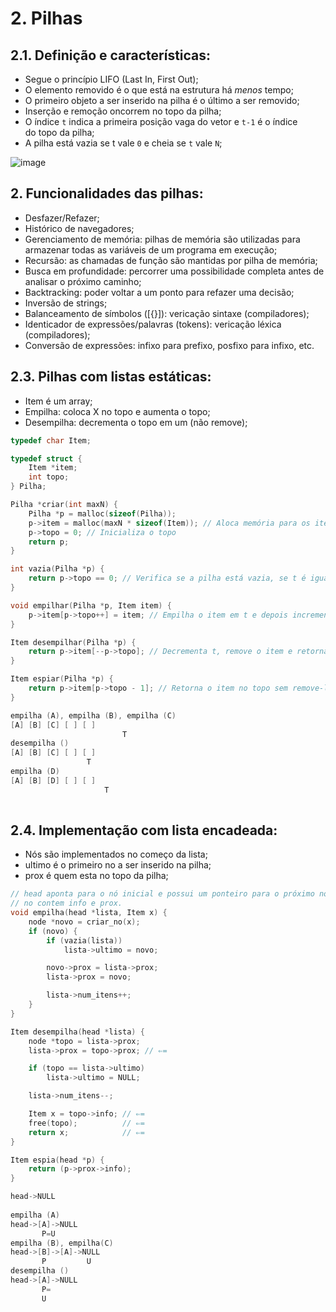 # 2. Pilhas

## 2.1. Definição e características:

- Segue o princípio LIFO (Last In, First Out);
- O elemento removido é o que está na estrutura há *menos* tempo;
- O primeiro objeto a ser inserido na pilha é o último a ser removido;
- Inserção e remoção oncorrem no topo da pilha;
- O índice `t` indica a primeira posição vaga do vetor e `t-1` é o índice do topo da pilha;
- A pilha está vazia se t vale `0` e cheia se `t` vale `N`;

![image](https://github.com/user-attachments/assets/596578df-4562-453b-ad34-76414340dc12)

## 2. Funcionalidades das pilhas:

- Desfazer/Refazer;
- Histórico de navegadores;
- Gerenciamento de memória: pilhas de memória são utilizadas para armazenar todas as variáveis de um programa em execução;
- Recursão: as chamadas de função são mantidas por pilha de memória;
- Busca em profundidade: percorrer uma possibilidade completa antes de analisar o próximo caminho;
- Backtracking: poder voltar a um ponto para refazer uma decisão;
- Inversão de strings;
- Balanceamento de símbolos ([{}]): vericação sintaxe (compiladores);
- Identicador de expressões/palavras (tokens): vericação léxica (compiladores);
- Conversão de expressões: infixo para prefixo, posfixo para infixo, etc.

## 2.3.  Pilhas com listas estáticas:

- Item é um array;
- Empilha: coloca  X no topo e aumenta o topo;
- Desempilha: decrementa o topo em um (não remove);

```cpp
typedef char Item;

typedef struct {
    Item *item;
    int topo;
} Pilha;

Pilha *criar(int maxN) {
    Pilha *p = malloc(sizeof(Pilha));
    p->item = malloc(maxN * sizeof(Item)); // Aloca memória para os itens
    p->topo = 0; // Inicializa o topo
    return p;
}

int vazia(Pilha *p) {
    return p->topo == 0; // Verifica se a pilha está vazia, se t é igual a N
}

void empilhar(Pilha *p, Item item) {
    p->item[p->topo++] = item; // Empilha o item em t e depois incrementa t
}

Item desempilhar(Pilha *p) {
    return p->item[--p->topo]; // Decrementa t, remove o item e retorna o item desempilhado
}

Item espiar(Pilha *p) {
    return p->item[p->topo - 1]; // Retorna o item no topo sem remove-lo
}

empilha (A), empilha (B), empilha (C)
[A] [B] [C] [ ] [ ]
						 T	
desempilha ()
[A] [B] [C] [ ] [ ]
				 T	
empilha (D)
[A] [B] [D] [ ] [ ]
				     T	
	
```

## 2.4. Implementação com lista encadeada:

- Nós são implementados no começo da  lista;
- ultimo é o primeiro no a ser inserido na pilha;
- prox é quem esta no topo da pilha;

```cpp
// head aponta para o nó inicial e possui um ponteiro para o próximo nó e o número total de itens.
// no contem info e prox.
void empilha(head *lista, Item x) {
    node *novo = criar_no(x); 
    if (novo) {
        if (vazia(lista))
            lista->ultimo = novo;

        novo->prox = lista->prox;
        lista->prox = novo; 

        lista->num_itens++;
    }
}

Item desempilha(head *lista) {
    node *topo = lista->prox;
    lista->prox = topo->prox; // ⇐=

    if (topo == lista->ultimo)
        lista->ultimo = NULL;

    lista->num_itens--;

    Item x = topo->info; // ⇐=
    free(topo);          // ⇐=
    return x;            // ⇐=
}

Item espia(head *p) {
    return (p->prox->info);
}

head->NULL
    
empilha (A)
head->[A]->NULL
       P=U
empilha (B), empilha(C)
head->[B]->[A]->NULL
       P         U
desempilha ()
head->[A]->NULL
       P=
       U
```
